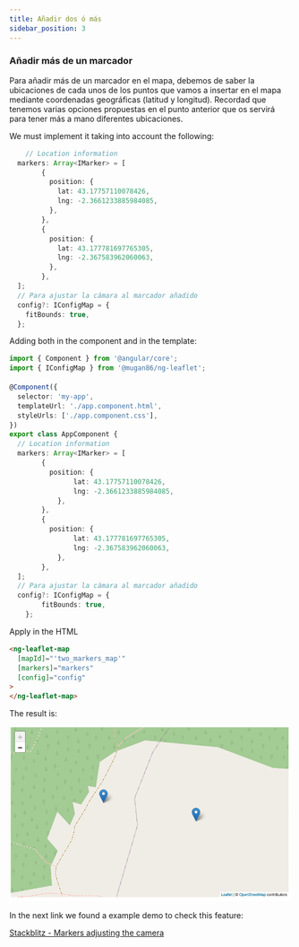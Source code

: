 ```yaml
---
title: Añadir dos ó más
sidebar_position: 3
---
```


### Añadir más de un marcador

Para añadir más de un marcador en el mapa, debemos de saber la ubicaciones de cada unos de los puntos que vamos a insertar en el mapa mediante coordenadas geográficas (latitud y longitud). Recordad que tenemos varias opciones propuestas en el punto anterior que os servirá para tener más a mano diferentes ubicaciones.

We must implement it taking into account the following:

```typescript
    // Location information
  markers: Array<IMarker> = [
        {
          position: {
            lat: 43.17757110078426,
            lng: -2.3661233885984085,
          },
        },
        {
          position: {
            lat: 43.177781697765305,
            lng: -2.367583962060063,
          },
        },
  ];
  // Para ajustar la cámara al marcador añadido
  config?: IConfigMap = {
    fitBounds: true,
  };
```

Adding both in the component and in the template:

```typescript
import { Component } from '@angular/core';
import { IConfigMap } from '@mugan86/ng-leaflet';

@Component({
  selector: 'my-app',
  templateUrl: './app.component.html',
  styleUrls: ['./app.component.css'],
})
export class AppComponent {
  // Location information
  markers: Array<IMarker> = [
        {
          position: {
                lat: 43.17757110078426,
                lng: -2.3661233885984085,
            },
        },
        {
          position: {
                lat: 43.177781697765305,
                lng: -2.367583962060063,
            },
        },
  ];
  // Para ajustar la cámara al marcador añadido
  config?: IConfigMap = {
        fitBounds: true,
    };

```

Apply in the HTML

```html
<ng-leaflet-map
  [mapId]="'two_markers_map'"
  [markers]="markers"
  [config]="config"
>
</ng-leaflet-map>
```

The result is:

![Markers with fitbounds](https://raw.githubusercontent.com/mugan86/i18n-ng-leaflet-doc/master/.gitbook/assets/06-two-markers-fitbounds.png)

In the next link we found a example demo to check this feature:

[Stackblitz - Markers adjusting the camera](https://stackblitz.com/edit/angular-leaflet-map-with-markers?embed=1&file=src/app/app.component.ts&theme=dark)